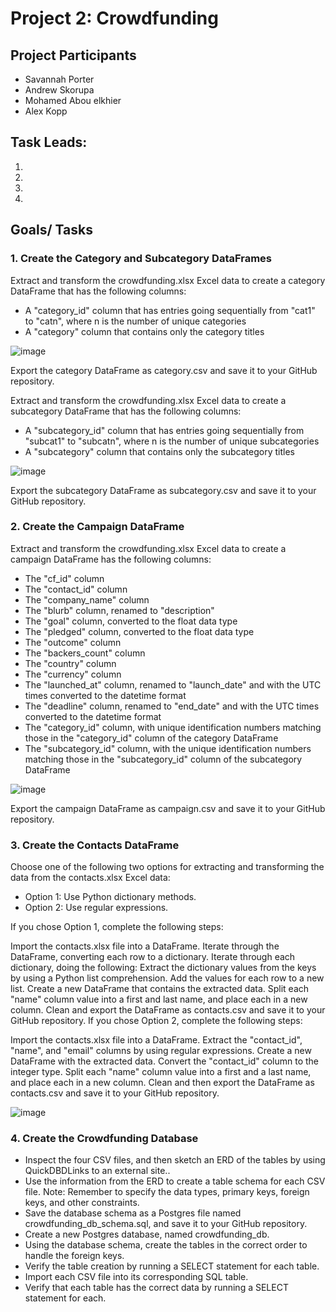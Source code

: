 # Project 2: Crowdfunding


## Project Participants
* Savannah Porter
* Andrew Skorupa
* Mohamed Abou elkhier
* Alex Kopp


## Task Leads:
1.
2.
3.
4.


## Goals/ Tasks

### 1. Create the Category and Subcategory DataFrames
Extract and transform the crowdfunding.xlsx Excel data to create a category DataFrame that has the following columns:

* A "category_id" column that has entries going sequentially from "cat1" to "catn", where n is the number of unique categories
* A "category" column that contains only the category titles

![image](https://github.com/SavannahWithAnH/Project-2/assets/126124356/164608f9-f52c-4dec-9182-c4d33259af0c)

Export the category DataFrame as category.csv and save it to your GitHub repository.

Extract and transform the crowdfunding.xlsx Excel data to create a subcategory DataFrame that has the following columns:

* A "subcategory_id" column that has entries going sequentially from "subcat1" to "subcatn", where n is the number of unique subcategories
* A "subcategory" column that contains only the subcategory titles

![image](https://github.com/SavannahWithAnH/Project-2/assets/126124356/e8bcfe79-24a1-4dc6-9428-6accb4a0f5d4)

Export the subcategory DataFrame as subcategory.csv and save it to your GitHub repository.


### 2. Create the Campaign DataFrame
Extract and transform the crowdfunding.xlsx Excel data to create a campaign DataFrame has the following columns:

* The "cf_id" column
* The "contact_id" column
* The "company_name" column
* The "blurb" column, renamed to "description"
* The "goal" column, converted to the float data type
* The "pledged" column, converted to the float data type
* The "outcome" column
* The "backers_count" column
* The "country" column
* The "currency" column
* The "launched_at" column, renamed to "launch_date" and with the UTC times converted to the datetime format
* The "deadline" column, renamed to "end_date" and with the UTC times converted to the datetime format
* The "category_id" column, with unique identification numbers matching those in the "category_id" column of the category DataFrame
* The "subcategory_id" column, with the unique identification numbers matching those in the "subcategory_id" column of the subcategory DataFrame

![image](https://github.com/SavannahWithAnH/Project-2/assets/126124356/a41de922-6bb9-41a2-aa76-3710624449e6)

Export the campaign DataFrame as campaign.csv and save it to your GitHub repository.


### 3. Create the Contacts DataFrame
Choose one of the following two options for extracting and transforming the data from the contacts.xlsx Excel data:

* Option 1: Use Python dictionary methods.
* Option 2: Use regular expressions.

If you chose Option 1, complete the following steps:

Import the contacts.xlsx file into a DataFrame.
Iterate through the DataFrame, converting each row to a dictionary.
Iterate through each dictionary, doing the following:
Extract the dictionary values from the keys by using a Python list comprehension.
Add the values for each row to a new list.
Create a new DataFrame that contains the extracted data.
Split each "name" column value into a first and last name, and place each in a new column.
Clean and export the DataFrame as contacts.csv and save it to your GitHub repository.
If you chose Option 2, complete the following steps:

Import the contacts.xlsx file into a DataFrame.
Extract the "contact_id", "name", and "email" columns by using regular expressions.
Create a new DataFrame with the extracted data.
Convert the "contact_id" column to the integer type.
Split each "name" column value into a first and a last name, and place each in a new column.
Clean and then export the DataFrame as contacts.csv and save it to your GitHub repository.

![image](https://github.com/SavannahWithAnH/Project-2/assets/126124356/a1afc0a5-9770-45bd-a881-ab0e6534fff6)


### 4. Create the Crowdfunding Database

* Inspect the four CSV files, and then sketch an ERD of the tables by using QuickDBDLinks to an external site..
* Use the information from the ERD to create a table schema for each CSV file.
  Note: Remember to specify the data types, primary keys, foreign keys, and other constraints.
* Save the database schema as a Postgres file named crowdfunding_db_schema.sql, and save it to your GitHub repository.
* Create a new Postgres database, named crowdfunding_db.
* Using the database schema, create the tables in the correct order to handle the foreign keys.
* Verify the table creation by running a SELECT statement for each table.
* Import each CSV file into its corresponding SQL table.
* Verify that each table has the correct data by running a SELECT statement for each.
